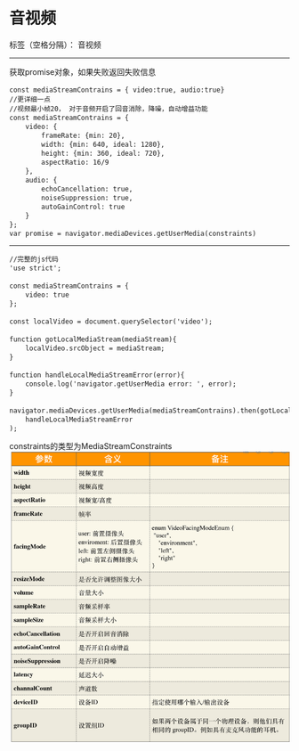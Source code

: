 ﻿# 音视频

标签（空格分隔）： 音视频

---
获取promise对象，如果失败返回失败信息
```
const mediaStreamContrains = { video:true, audio:true}
//更详细一点
//视频最小帧20， 对于音频开启了回音消除，降噪，自动增益功能
const mediaStreamContrains = {
    video: {
        frameRate: {min: 20},
  	    width: {min: 640, ideal: 1280},
  	    height: {min: 360, ideal: 720},
  		aspectRatio: 16/9
    },
    audio: {
        echoCancellation: true,
        noiseSuppression: true,
        autoGainControl: true
    }
};
var promise = navigator.mediaDevices.getUserMedia(constraints)
```
---
```
//完整的js代码
'use strict';

const mediaStreamContrains = {
    video: true
};

const localVideo = document.querySelector('video');

function gotLocalMediaStream(mediaStream){
    localVideo.srcObject = mediaStream;
}

function handleLocalMediaStreamError(error){
    console.log('navigator.getUserMedia error: ', error);
}

navigator.mediaDevices.getUserMedia(mediaStreamContrains).then(gotLocalMediaStream).catch(
    handleLocalMediaStreamError
);
```
constraints的类型为MediaStreamConstraints
![](https://github.com/LMBTough/Learning/blob/master/%E9%9F%B3%E8%A7%86%E9%A2%91.png)
